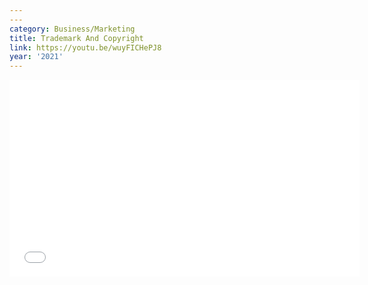 ```yaml
---
---
category: Business/Marketing
title: Trademark And Copyright
link: https://youtu.be/wuyFICHePJ8
year: '2021'
---
```

<iframe width="560" height="315" src="{{ page.link }}" frameborder="0" allowfullscreen></iframe>
